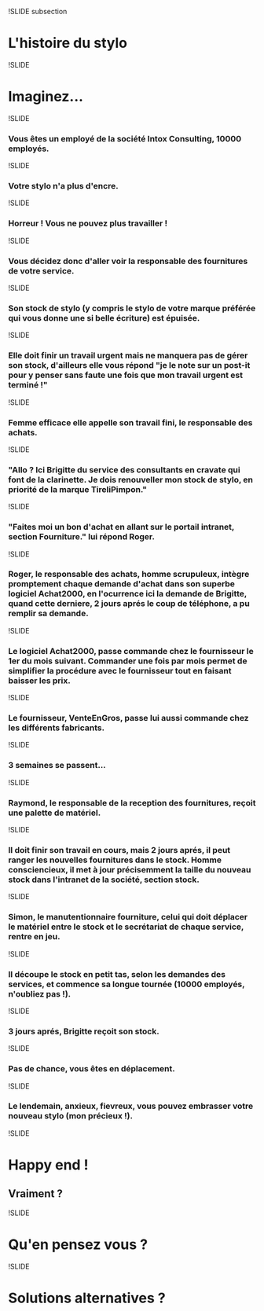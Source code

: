 !SLIDE subsection

# L&#39;histoire du stylo

!SLIDE

# Imaginez...

!SLIDE

### Vous êtes un employé de la société Intox Consulting, 10000 employés.

!SLIDE

### Votre stylo n&#39;a plus d&#39;encre.

!SLIDE

### Horreur ! Vous ne pouvez plus travailler !

!SLIDE

### Vous décidez donc d&#39;aller voir la responsable des fournitures de votre service.

!SLIDE

### Son stock de stylo (y compris le stylo de votre marque préférée qui vous donne une si belle écriture) est épuisée.

!SLIDE

### Elle doit finir un travail urgent mais ne manquera pas de gérer son stock, d&#39;ailleurs elle vous répond "je le note sur un post-it pour y penser sans faute une fois que mon travail urgent est terminé !"

!SLIDE

### Femme efficace elle appelle son travail fini, le responsable des achats.

!SLIDE

### "Allo ? Ici Brigitte du service des consultants en cravate qui font de la clarinette. Je dois renouveller mon stock de stylo, en priorité de la marque TireliPimpon."

!SLIDE

### "Faites moi un bon d'achat en allant sur le portail intranet, section Fourniture." lui répond Roger.

!SLIDE

### Roger, le responsable des achats, homme scrupuleux, intègre promptement chaque demande d&#39;achat dans son superbe logiciel Achat2000, en l&#39;ocurrence ici la demande de Brigitte, quand cette derniere, 2 jours aprés le coup de téléphone, a pu remplir sa demande.

!SLIDE

### Le logiciel Achat2000, passe commande chez le fournisseur le 1er du mois suivant. Commander une fois par mois permet de simplifier la procédure avec le fournisseur tout en faisant baisser les prix.

!SLIDE

### Le fournisseur, VenteEnGros, passe lui aussi commande chez les différents fabricants.

!SLIDE

### 3 semaines se passent...

!SLIDE

### Raymond, le responsable de la reception des fournitures, reçoit une palette de matériel.

!SLIDE

### Il doit finir son travail en cours, mais 2 jours aprés, il peut ranger les nouvelles fournitures dans le stock. Homme consciencieux, il met à jour précisemment la taille du nouveau stock dans l&#39;intranet de la société, section stock.

!SLIDE

### Simon, le manutentionnaire fourniture, celui qui doit déplacer le matériel entre le stock et le secrétariat de chaque service, rentre en jeu.

!SLIDE

### Il découpe le stock en petit tas, selon les demandes des services, et commence sa longue tournée (10000 employés, n&#39;oubliez pas !).

!SLIDE

### 3 jours aprés, Brigitte reçoit son stock.

!SLIDE

### Pas de chance, vous êtes en déplacement.

!SLIDE

### Le lendemain, anxieux, fievreux, vous pouvez embrasser votre nouveau stylo (mon précieux !).

!SLIDE

# Happy end !
## Vraiment ?

!SLIDE

# Qu&#39;en pensez vous ?

!SLIDE

# Solutions alternatives ?
